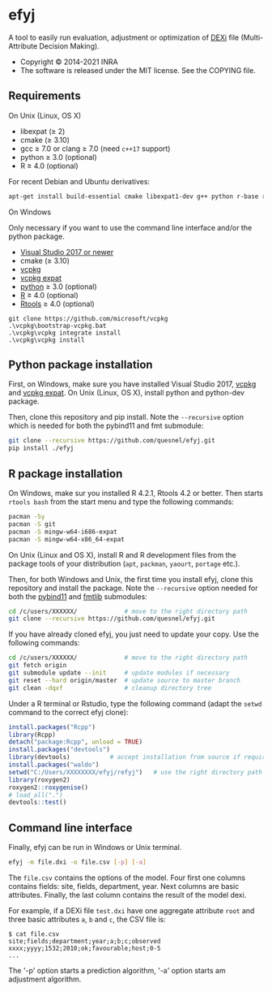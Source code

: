 # efyj

A tool to easily run evaluation, adjustment or optimization of
[DEXi](https://kt.ijs.si/MarkoBohanec/dexi.html) file (Multi-Attribute Decision
Making).

* Copyright © 2014-2021 INRA
* The software is released under the MIT license. See the COPYING file.

## Requirements

On Unix (Linux, OS X)

* libexpat (≥ 2)
* cmake (≥ 3.10)
* gcc ≥ 7.0 or clang ≥ 7.0 (need `c++17` support)
* python ≥ 3.0 (optional)
* R ≥ 4.0 (optional)

For recent Debian and Ubuntu derivatives:

````bash
apt-get install build-essential cmake libexpat1-dev g++ python r-base r-base-dev
````

On Windows

Only necessary if you want to use the command line interface and/or the python package.

* [Visual Studio 2017 or newer](https://visualstudio.microsoft.com/fr/downloads/)
* cmake (≥ 3.10)
* [vcpkg](https://github.com/microsoft/vcpkg)
* [vcpkg expat](https://github.com/microsoft/vcpkg/tree/master/ports/expat)
* [python](https://www.python.org/downloads/windows/) ≥ 3.0 (optional)
* [R](https://www.r-project.org/) ≥ 4.0 (optional)
* [Rtools](https://cran.r-project.org/bin/windows/Rtools/) ≥ 4.0 (optional)

````
git clone https://github.com/microsoft/vcpkg
.\vcpkg\bootstrap-vcpkg.bat
.\vcpkg\vcpkg integrate install
.\vcpkg\vcpkg install
````

## Python package installation

First, on Windows, make sure you have installed Visual Studio 2017,
[vcpkg](https://github.com/microsoft/vcpkg) and [vcpkg
expat](https://github.com/microsoft/vcpkg/tree/master/ports/expat). On Unix
(Linux, OS X), install python and python-dev package.

Then, clone this repository and pip install. Note the `--recursive` option
which is needed for both the pybind11 and fmt submodule:

````bash
git clone --recursive https://github.com/quesnel/efyj.git
pip install ./efyj
````

## R package installation

On Windows, make sur you installed R 4.2.1, Rtools 4.2 or better. Then
starts `rtools bash` from the start menu and type the following commands:

````bash
pacman -Sy
pacman -S git
pacman -S mingw-w64-i686-expat
pacman -S mingw-w64-x86_64-expat
````

On Unix (Linux and OS X), install R and R development files from the package
tools of your distribution (`apt`, `packman`, `yaourt`, `portage` etc.).

Then, for both Windows and Unix, the first time you install efyj, clone this
repository and install the package.  Note the `--recursive` option needed for
both the [pybind11](https://github.com/pybind/pybind11) and
[fmtlib](https://github.com/fmtlib/fmt) submodules:

````bash
cd /c/users/XXXXXX/             # move to the right directory path
git clone --recursive https://github.com/quesnel/efyj.git
````

If you have already cloned efyj, you just need to update your copy. Use the
following commands:

````bash
cd /c/users/XXXXXX/             # move to the right directory path
git fetch origin
git submodule update --init     # update modules if necessary
git reset --hard origin/master  # update source to master branch
git clean -dqxf                 # cleanup directory tree
````

Under a R terminal or Rstudio, type the following command (adapt the `setwd`
command to the correct efyj clone):

````R
install.packages("Rcpp")
library(Rcpp)
detach("package:Rcpp", unload = TRUE)
install.packages("devtools")
library(devtools)			# accept installation from source if required
install.packages("waldo")
setwd("C:/Users/XXXXXXXX/efyj/refyj")	# use the right directory path
library(roxygen2)
roxygen2::roxygenise()
# load_all(".")
devtools::test()
````

## Command line interface

Finally, efyj can be run in Windows or Unix terminal.

````bash
efyj -m file.dxi -o file.csv [-p] [-a]
````

The `file.csv` contains the options of the model. Four first one
columns contains fields: site, fields, department, year. Next columns
are basic attributes. Finally, the last column contains the result of
the model dexi.

For example, if a DEXi file `test.dxi` have one aggregate attribute
`root` and three basic attributes `a`, `b` and `c`, the CSV file is:

	$ cat file.csv
	site;fields;department;year;a;b;c;observed
	xxxx;yyyy;1532;2010;ok;favourable;host;0-5
	...

The '-p' option starts a prediction algorithm, '-a' option starts am
adjustment algorithm.
